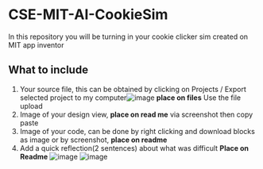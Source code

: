 # CSE-MIT-AI-CookieSim

In this repository you will be turning in your cookie clicker sim created on MIT app inventor

## What to include

1. Your source file, this can be obtained by clicking on Projects / Export selected project to my computer![image](https://github.com/user-attachments/assets/f99cff16-16e3-4e1e-afc7-9da69f0e47f4) __place on files__ Use the file upload
2. Image of your design view, __place on read me__ via screenshot then copy paste
3. Image of your code, can be done by right clicking and download blocks as image or by screenshot, __place on readme__
4. Add a quick reflection(2 sentences) about what was difficult __Place on Readme__
![image](https://github.com/user-attachments/assets/fff8b230-da5d-4dfd-8e9d-d52b4f16c79c)
![image](https://github.com/user-attachments/assets/39047209-81d9-4518-a1fc-e3eb363c837a)


